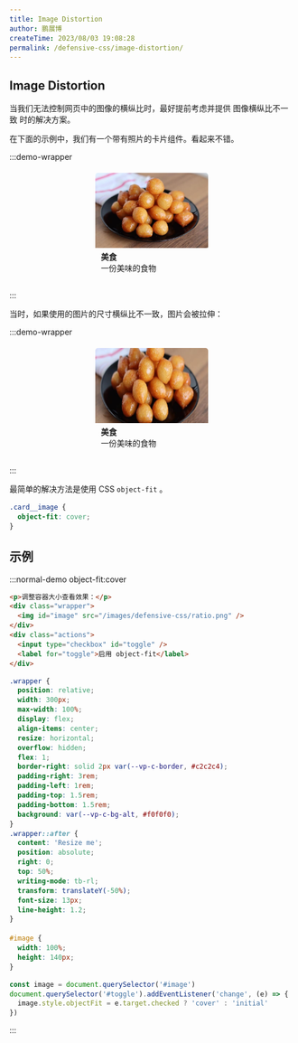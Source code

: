 ```yaml
---
title: Image Distortion
author: 鹏展博
createTime: 2023/08/03 19:08:28
permalink: /defensive-css/image-distortion/
---
```


## Image Distortion

当我们无法控制网页中的图像的横纵比时，最好提前考虑并提供 图像横纵比不一致 时的解决方案。

在下面的示例中，我们有一个带有照片的卡片组件。看起来不错。

:::demo-wrapper

<div style="width:200px;margin:20px auto;padding-bottom:10px;border-radius:5px;overflow:hidden;box-shadow:var(--vp-shadow-2)">
  <div style="width: 200px;height:133px;overflow:hidden">
    <img src="/images/defensive-css/ratio.png" alt="">
  </div>
  <h4 style="margin:5px 10px 0">美食</h4>
  <p style="margin:0 10px;font-size:14px">一份美味的食物</p>
</div>
:::

当时，如果使用的图片的尺寸横纵比不一致，图片会被拉伸：

:::demo-wrapper

<div style="width:200px;margin:20px auto;padding-bottom:10px;border-radius:5px;overflow:hidden;box-shadow:var(--vp-shadow-2)">
  <div style="width: 200px;height:133px;overflow:hidden">
    <img style="height:195px;position:relative;top:-33px;" src="/images/defensive-css/ratio.png" alt="">
  </div>
  <h4 style="margin:5px 10px 0">美食</h4>
  <p style="margin:0 10px;font-size:14px">一份美味的食物</p>
</div>
:::

最简单的解决方法是使用 CSS `object-fit` 。

```css
.card__image {
  object-fit: cover;
}
```

## 示例

:::normal-demo object-fit:cover

```html
<p>调整容器大小查看效果：</p>
<div class="wrapper">
  <img id="image" src="/images/defensive-css/ratio.png" />
</div>
<div class="actions">
  <input type="checkbox" id="toggle" />
  <label for="toggle">启用 object-fit</label>
</div>
```

```css
.wrapper {
  position: relative;
  width: 300px;
  max-width: 100%;
  display: flex;
  align-items: center;
  resize: horizontal;
  overflow: hidden;
  flex: 1;
  border-right: solid 2px var(--vp-c-border, #c2c2c4);
  padding-right: 3rem;
  padding-left: 1rem;
  padding-top: 1.5rem;
  padding-bottom: 1.5rem;
  background: var(--vp-c-bg-alt, #f0f0f0);
}
.wrapper::after {
  content: 'Resize me';
  position: absolute;
  right: 0;
  top: 50%;
  writing-mode: tb-rl;
  transform: translateY(-50%);
  font-size: 13px;
  line-height: 1.2;
}

#image {
  width: 100%;
  height: 140px;
}
```

```js
const image = document.querySelector('#image')
document.querySelector('#toggle').addEventListener('change', (e) => {
  image.style.objectFit = e.target.checked ? 'cover' : 'initial'
})
```

:::
